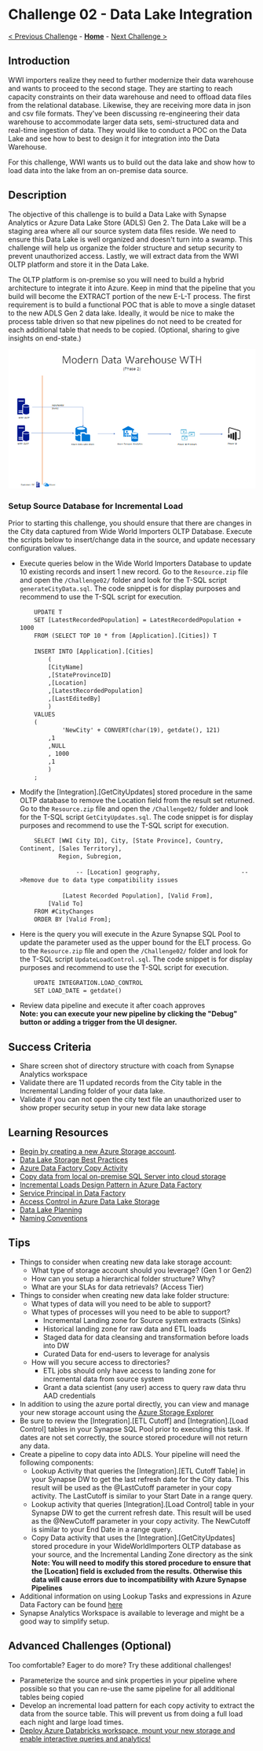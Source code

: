 # Challenge 02 - Data Lake Integration

[< Previous Challenge](./Challenge-01.md) - **[Home](../README.md)** - [Next Challenge >](./Challenge-03.md)

## Introduction

WWI importers realize they need to further modernize their data warehouse and wants to proceed to the second stage.  They are starting to reach capacity constraints on their data warehouse and need to offload data files from the relational database.  Likewise, they are receiving more data in json and csv file formats.  They've been discussing re-engineering their data warehouse to accommodate larger data sets, semi-structured data and real-time ingestion of data.  They would like to conduct a POC on the Data Lake and see how to best to design it for integration into the Data Warehouse.  

For this challenge, WWI wants us to build out the data lake and show how to load data into the lake from an on-premise data source. 

## Description

The objective of this challenge is to build a Data Lake with Synapse Analytics or Azure Data Lake Store (ADLS) Gen 2.  The Data Lake will be a staging area where all our source system data files reside. We need to ensure this Data Lake is well organized and doesn't turn into a swamp. This challenge will help us organize the folder structure and setup security to prevent unauthorized access.  Lastly, we will extract data from the WWI OLTP platform and store it in the Data Lake.  

The OLTP platform is on-premise so you will need to build a hybrid architecture to integrate it into Azure.  Keep in mind that the pipeline that you build will become the EXTRACT portion of the new E-L-T process. The first requirement is to build a functional POC that is able to move a single dataset to the new ADLS Gen 2 data lake. Ideally, it would be nice to make the process table driven so that new pipelines do not need to be created for each additional table that needs to be copied. (Optional, sharing to give insights on end-state.)

![The Solution diagram is described in the text following this diagram.](../Coach/images/Challenge2.png)

### Setup Source Database for Incremental Load
Prior to starting this challenge, you should ensure that there are changes in the City data captured from Wide World Importers OLTP Database.  Execute the scripts below to insert/change data in the source, and update necessary configuration values.

- Execute queries below in the Wide World Importers Database to update 10 existing records and insert 1 new record. Go to the `Resource.zip` file and open the `/Challenge02/` folder and look for the T-SQL script `generateCityData.sql`.  The code snippet is for display purposes and recommend to use the T-SQL script for execution.

	```
		UPDATE T
		SET [LatestRecordedPopulation] = LatestRecordedPopulation + 1000
		FROM (SELECT TOP 10 * from [Application].[Cities]) T

		INSERT INTO [Application].[Cities]
		    (
		    [CityName]
		    ,[StateProvinceID]
		    ,[Location]
		    ,[LatestRecordedPopulation]
		    ,[LastEditedBy]
		    )
		VALUES
		(
			    'NewCity' + CONVERT(char(19), getdate(), 121)
		    ,1
		    ,NULL
		    , 1000
		    ,1
		    )
		;
	```


- Modify the [Integration].[GetCityUpdates] stored procedure in the same OLTP database to remove the Location field from the result set returned.  Go to the `Resource.zip` file and open the `/Challenge02/` folder and look for the T-SQL script `GetCityUpdates.sql`.  The code snippet is for display purposes and recommend to use the T-SQL script for execution.

	```
		SELECT [WWI City ID], City, [State Province], Country, Continent, [Sales Territory],
			   Region, Subregion,

				    -- [Location] geography,                       -->Remove due to data type compatibility issues

				[Latest Recorded Population], [Valid From],
			[Valid To]
		FROM #CityChanges
		ORDER BY [Valid From];
	```

- Here is the query you will execute in the Azure Synapse SQL Pool to update the parameter used as the upper bound for the ELT process.  Go to the `Resource.zip` file and open the `/Challenge02/` folder and look for the T-SQL script `UpdateLoadControl.sql`.  The code snippet is for display purposes and recommend to use the T-SQL script for execution.

	```
		UPDATE INTEGRATION.LOAD_CONTROL
		SET LOAD_DATE = getdate()
	```
- Review data pipeline and execute it after coach approves
    <br>**Note: you can execute your new pipeline by clicking the "Debug" button or adding a trigger from the UI designer.**


## Success Criteria

- Share screen shot of directory structure with coach from Synapse Analytics workspace
- Validate there are 11 updated records from the City table in the Incremental Landing folder of your data lake.
- Validate if you can not open the city text file an unauthorized user to show proper security setup in your new data lake storage

## Learning Resources

- [Begin by creating a new Azure Storage account](https://docs.microsoft.com/en-us/azure/storage/common/storage-account-create?toc=%2Fazure%2Fstorage%2Fblobs%2Ftoc.json&tabs=azure-portal).
- [Data Lake Storage Best Practices](https://docs.microsoft.com/en-us/azure/storage/blobs/data-lake-storage-best-practices)
- [Azure Data Factory Copy Activity](https://docs.microsoft.com/en-us/azure/data-factory/copy-activity-overview)
- [Copy data from local on-premise SQL Server into cloud storage](https://docs.microsoft.com/en-us/azure/data-factory/tutorial-hybrid-copy-portal)
- [Incremental Loads Design Pattern in Azure Data Factory](https://docs.microsoft.com/en-us/azure/data-factory/tutorial-incremental-copy-multiple-tables-portal)
- [Service Principal in Data Factory](https://docs.microsoft.com/en-us/azure/data-factory/data-factory-service-identity)
- [Access Control in Azure Data Lake Storage](https://docs.microsoft.com/en-us/azure/storage/blobs/data-lake-storage-access-control)
- [Data Lake Planning](https://www.sqlchick.com/entries/2016/7/31/data-lake-use-cases-and-planning)
- [Naming Conventions](https://www.sqlchick.com/entries/2019/1/20/faqs-about-organizing-a-data-lake)

## Tips

- Things to consider when creating new data lake storage account:
    - What type of storage account should you leverage? (Gen 1 or Gen2)
    - How can you setup a hierarchical folder structure? Why?
    - What are your SLAs for data retrievals?  (Access Tier)
- Things to consider when creating new data lake folder structure:
    - What types of data will you need to be able to support?
    - What types of processes will you need to be able to support?
        - Incremental Landing zone for Source system extracts (Sinks)
        - Historical landing zone for raw data and ETL loads
        - Staged data for data cleansing and transformation before loads into DW
        - Curated Data for end-users to leverage for analysis
    - How will you secure access to directories?
        - ETL jobs should only have access to landing zone for incremental data from source system
        - Grant a data scientist (any user) access to query raw data thru AAD credentials
- In addition to using the azure portal directly, you can view and manage your new storage account using the [Azure Storage Explorer](https://azure.microsoft.com/en-us/features/storage-explorer/) 
- Be sure to review the [Integration].[ETL Cutoff] and [Integration].[Load Control] tables in your Synapse SQL Pool prior to executing this task.  If dates are not set correctly, the source stored procedure will not return any data.
- Create a pipeline to copy data into ADLS.  Your pipeline will need the following components:
    - Lookup Activity that queries the [Integration].[ETL Cutoff Table] in your Synapse DW to get the last refresh date for the City data. This result will be used as the @LastCutoff parameter in your copy activity.  The LastCutoff is similar to your Start Date in a range query.
    - Lookup activity that queries [Integration].[Load Control] table in your Synapse DW to get the current refresh date. This result will be used as the @NewCutoff parameter in your copy activity. The NewCutoff is similar to your End Date in a range query.
    - Copy Data activity that uses the [Integration].[GetCityUpdates] stored procedure in your WideWorldImporters OLTP database as your source, and the Incremental Landing Zone directory as the sink 
    <br>**Note: You will need to modify this stored procedure to ensure that the [Location] field is excluded from the results.  Otherwise this data will cause errors due to incompatibility with Azure Synapse Pipelines**
- Additional information on using Lookup Tasks and expressions in Azure Data Factory can be found [here](https://www.cathrinewilhelmsen.net/2019/12/23/lookups-azure-data-factory/)
- Synapse Analytics Workspace is available to leverage and might be a good way to simplify setup.

## Advanced Challenges (Optional)

Too comfortable?  Eager to do more?  Try these additional challenges!

- Parameterize the source and sink properties in your pipeline where possible so that you can re-use the same pipeline for all additional tables being copied
- Develop an incremental load pattern for each copy activity to extract the data from the source table.  This will prevent us from doing a full load each night and large load times.
- [Deploy Azure Databricks workspace, mount your new storage and enable interactive queries and analytics!](https://docs.microsoft.com/en-us/azure/azure-databricks/databricks-extract-load-sql-data-warehouse?toc=/azure/databricks/toc.json&bc=/azure/databricks/breadcrumb/toc.json)
